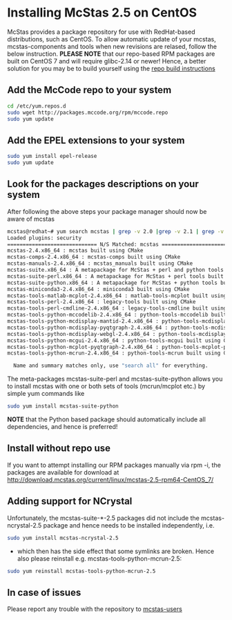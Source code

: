 # Installing McStas 2.5 on CentOS 

McStas provides a package repository for use with RedHat-based distributions, such as CentOS. To allow automatic update of your mcstas, mcstas-components and tools when new revisions are relased, follow the below instruction. **PLEASE NOTE** that our repo-based RPM packages are built on CentOS 7 and will require glibc-2.14 or newer! Hence, a better solution for you may be to build yourself using the [repo build instructions](https://github.com/McStasMcXtrace/McCode/wiki/Building-McStas-McXtrace)


## Add the McCode repo to your system
```bash
cd /etc/yum.repos.d
sudo wget http://packages.mccode.org/rpm/mccode.repo
sudo yum update
```


## Add the EPEL extensions to your system
```bash
sudo yum install epel-release
sudo yum update
```

## Look for the packages descriptions on your system
After following the above steps your package manager should now be aware of mcstas

```bash
mcstas@redhat~# yum search mcstas | grep -v 2.0 |grep -v 2.1 | grep -v 2.2 | grep -v 2.3 | grep -v 2.4
Loaded plugins: security
============================= N/S Matched: mcstas ==============================
mcstas-2.4.x86_64 : mcstas built using CMake
mcstas-comps-2.4.x86_64 : mcstas-comps built using CMake
mcstas-manuals-2.4.x86_64 : mcstas_manuals built using CMake
mcstas-suite.x86_64 : A metapackage for McStas + perl and python tools built using CMake
mcstas-suite-perl.x86_64 : A metapackage for McStas + perl tools built using CMake
mcstas-suite-python.x86_64 : A metapackage for McStas + python tools built using CMake
mcstas-miniconda3-2.4.x86_64 : miniconda3 built using CMake
mcstas-tools-matlab-mcplot-2.4.x86_64 : matlab-tools-mcplot built using CMake
mcstas-tools-perl-2.4.x86_64 : legacy-tools built using CMake
mcstas-tools-perl-cmdline-2.4.x86_64 : legacy-tools-cmdline built using CMake
mcstas-tools-python-mccodelib-2.4.x86_64 : python-tools-mccodelib built using CMake
mcstas-tools-python-mcdisplay-mantid-2.4.x86_64 : python-tools-mcdisplay-mantid built using CMake
mcstas-tools-python-mcdisplay-pyqtgraph-2.4.x86_64 : python-tools-mcdisplay-pyqtgraph built using CMake
mcstas-tools-python-mcdisplay-webgl-2.4.x86_64 : python-tools-mcdisplay-webgl
mcstas-tools-python-mcgui-2.4.x86_64 : python-tools-mcgui built using CMake
mcstas-tools-python-mcplot-pyqtgraph-2.4.x86_64 : python-tools-mcplot-pyqtgraph built using CMake
mcstas-tools-python-mcrun-2.4.x86_64 : python-tools-mcrun built using CMake

  Name and summary matches only, use "search all" for everything.
```
The meta-packages mcstas-suite-perl and mcstas-suite-python allows you to install mcstas with one or both sets of tools (mcrun/mcplot etc.) by simple yum commands like

```bash
sudo yum install mcstas-suite-python
```

**NOTE** that the Python based package should automatically include
all dependencies, and hence is preferred!

## Install without repo use
If you want to attempt installing our RPM packages manually via rpm -i, the packages are available for download at http://download.mcstas.org/current/linux/mcstas-2.5-rpm64-CentOS_7/

## Adding support for NCrystal
Unfortunately, the mcstas-suite-\*-2.5 packages did not include the mcstas-ncrystal-2.5 package and hence needs to be installed independently, i.e.
```bash
sudo yum install mcstas-ncrystal-2.5
```
- which then has the side effect that some symlinks are broken. Hence also please reinstall e.g. mcstas-tools-python-mcrun-2.5:
```bash
sudo yum reinstall mcstas-tools-python-mcrun-2.5
```


## In case of issues
Please report any trouble with the repository to [mcstas-users](mailto:mcstas-users@mcstas.org)

